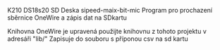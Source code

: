 K210 DS18s20 SD
Deska sipeed-maix-bit-mic
Program pro prochazení sběrnice OneWire a zápis dat na SDkartu

Knihovna OneWire je upravená použijte  knihovnu z tohoto projektu v adresáři "lib/"
Zapisuje do souboru s příponou csv na sd kartu
